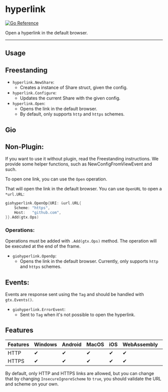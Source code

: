 # hyperlink

[![Go Reference](https://pkg.go.dev/badge/github.com/gio-plugins/gio-plugin/share.svg)](https://pkg.go.dev/github.com/gio-plugins/gio-plugin/share)

Open a hyperlink in the default browser.

--------------

## Usage

## Freestanding

- `hyperlink.NewShare`:
  - Creates a instance of Share struct, given the config.
- `hyperlink.Configure`:
  - Updates the current Share with the given config.
- `hyperlink.Open`:
  - Opens the link in the default browser. 
  - By default, only supports `http` and `https` schemes.

## Gio

## Non-Plugin:

If you want to use it without plugin, read the Freestanding instructions. We provide some helper functions, such as NewConfigFromViewEvent and such.

To open one link, you can use the `Open` operation.

That will open the link in the default browser. You can use `OpenURL` to open a `*url.URL`:

```go
giohyperlink.OpenOp{URI: &url.URL{
    Scheme: "https",
    Host:   "github.com",
}}.Add(gtx.Ops)
```

### Operations:

Operations must be added with `.Add(gtx.Ops)` method. The operation will be executed at the end of the frame.

- `giohyperlink.OpenOp`:
    - Opens the link in the default browser. Currently, only supports `http` and `https` schemes.

## Events:

Events are response sent using the `Tag` and should be handled with `gtx.Events()`.

- `giohyperlink.ErrorEvent`:
    - Sent to `Tag` when it's not possible to open the hyperlink.

## Features

| Features | Windows | Android | MacOS | iOS | WebAssembly | FreeBSD |  Linux |
| -- | -- | -- | -- | -- | -- |  -- |  -- |
| HTTP |✔|✔|✔|✔|✔|✔|✔|
| HTTPS |✔|✔|✔|✔|✔|✔|✔|


By default, only HTTP and HTTPS links are allowed, but you can change that by changing `InsecureIgnoreScheme` to `true`,
you should validate the URL and scheme on your own.